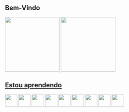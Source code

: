## Bem-Vindo

<div>
<a href="https://github.com/KTROXZ">
<img height="180em" src="https://github-readme-stats.vercel.app/api/top-langs/?username=KTROXZ&layout=compact&langs_count=7&theme=dracula"/>
<img height="180em" src="https://github-readme-stats.vercel.app/api?username=KTROXZ&show_icons=true&theme=dracula"/>
</div>

## Estou aprendendo

<img src="https://cdn.jsdelivr.net/gh/devicons/devicon/icons/html5/html5-plain-wordmark.svg" width="40" heigth="40"/> <img src="https://cdn.jsdelivr.net/gh/devicons/devicon/icons/css3/css3-plain-wordmark.svg" width="40" heigth="40"/> <img src="https://cdn.jsdelivr.net/gh/devicons/devicon/icons/javascript/javascript-original.svg" width="40" heigth="40"/> <img src="https://cdn.jsdelivr.net/gh/devicons/devicon/icons/php/php-original.svg" width="40" heigth="40"/> <img src="https://cdn.jsdelivr.net/gh/devicons/devicon/icons/csharp/csharp-original.svg" width="40" heigth="40"/> <img src="https://cdn.jsdelivr.net/gh/devicons/devicon/icons/cplusplus/cplusplus-original.svg" width="40" heigth="40"/> <img src="https://cdn.jsdelivr.net/gh/devicons/devicon/icons/mysql/mysql-original-wordmark.svg" width="40" heigth="40"/> <img src="https://cdn.jsdelivr.net/gh/devicons/devicon/icons/bootstrap/bootstrap-original.svg" width="40" heigth="40"/> <img src="https://cdn.jsdelivr.net/gh/devicons/devicon/icons/canva/canva-original.svg" width="40" heigth="40"/>
